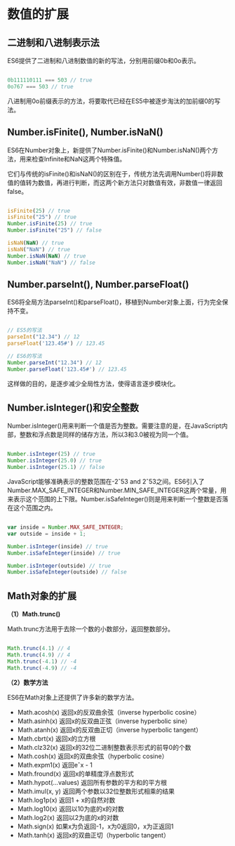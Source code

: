 # 数值的扩展

## 二进制和八进制表示法

ES6提供了二进制和八进制数值的新的写法，分别用前缀0b和0o表示。

```javascript

0b111110111 === 503 // true
0o767 === 503 // true

```

八进制用0o前缀表示的方法，将要取代已经在ES5中被逐步淘汰的加前缀0的写法。

## Number.isFinite(), Number.isNaN()

ES6在Number对象上，新提供了Number.isFinite()和Number.isNaN()两个方法，用来检查Infinite和NaN这两个特殊值。

它们与传统的isFinite()和isNaN()的区别在于，传统方法先调用Number()将非数值的值转为数值，再进行判断，而这两个新方法只对数值有效，非数值一律返回false。

```javascript

isFinite(25) // true
isFinite("25") // true
Number.isFinite(25) // true
Number.isFinite("25") // false

isNaN(NaN) // true
isNaN("NaN") // true
Number.isNaN(NaN) // true
Number.isNaN("NaN") // false

```

## Number.parseInt(), Number.parseFloat()

ES6将全局方法parseInt()和parseFloat()，移植到Number对象上面，行为完全保持不变。

```javascript

// ES5的写法
parseInt("12.34") // 12
parseFloat('123.45#') // 123.45

// ES6的写法
Number.parseInt("12.34") // 12
Number.parseFloat('123.45#') // 123.45

```

这样做的目的，是逐步减少全局性方法，使得语言逐步模块化。

## Number.isInteger()和安全整数

Number.isInteger()用来判断一个值是否为整数。需要注意的是，在JavaScript内部，整数和浮点数是同样的储存方法，所以3和3.0被视为同一个值。

```javascript

Number.isInteger(25) // true
Number.isInteger(25.0) // true
Number.isInteger(25.1) // false

```

JavaScript能够准确表示的整数范围在-2&#710;53 and 2&#710;53之间。ES6引入了Number.MAX_SAFE_INTEGER和Number.MIN_SAFE_INTEGER这两个常量，用来表示这个范围的上下限。Number.isSafeInteger()则是用来判断一个整数是否落在这个范围之内。

```javascript

var inside = Number.MAX_SAFE_INTEGER;
var outside = inside + 1;

Number.isInteger(inside) // true
Number.isSafeInteger(inside) // true

Number.isInteger(outside) // true
Number.isSafeInteger(outside) // false

```

## Math对象的扩展

**（1）Math.trunc()**

Math.trunc方法用于去除一个数的小数部分，返回整数部分。

```javascript

Math.trunc(4.1) // 4
Math.trunc(4.9) // 4
Math.trunc(-4.1) // -4
Math.trunc(-4.9) // -4

```

**（2）数学方法**

ES6在Math对象上还提供了许多新的数学方法。

- Math.acosh(x)	返回x的反双曲余弦（inverse hyperbolic cosine）
- Math.asinh(x) 返回x的反双曲正弦（inverse hyperbolic sine）
- Math.atanh(x)	返回x的反双曲正切（inverse hyperbolic tangent）
- Math.cbrt(x)	返回x的立方根
- Math.clz32(x)	返回x的32位二进制整数表示形式的前导0的个数
- Math.cosh(x) 返回x的双曲余弦（hyperbolic cosine）
- Math.expm1(x)	返回e&#710;x - 1
- Math.fround(x) 返回x的单精度浮点数形式
- Math.hypot(...values)	返回所有参数的平方和的平方根
- Math.imul(x, y) 返回两个参数以32位整数形式相乘的结果
- Math.log1p(x)	返回1 + x的自然对数
- Math.log10(x) 返回以10为底的x的对数
- Math.log2(x) 返回以2为底的x的对数
- Math.sign(x) 如果x为负返回-1，x为0返回0，x为正返回1
- Math.tanh(x)	返回x的双曲正切（hyperbolic tangent）
